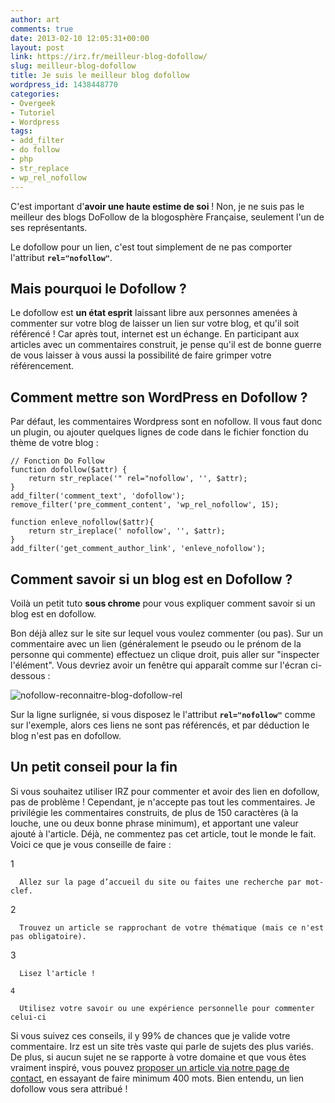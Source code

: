 ```yaml
---
author: art
comments: true
date: 2013-02-10 12:05:31+00:00
layout: post
link: https://irz.fr/meilleur-blog-dofollow/
slug: meilleur-blog-dofollow
title: Je suis le meilleur blog dofollow
wordpress_id: 1438448770
categories:
- Overgeek
- Tutoriel
- Wordpress
tags:
- add_filter
- do follow
- php
- str_replace
- wp_rel_nofollow
---
```


C'est important d'**avoir une haute estime de soi** ! Non, je ne suis pas le meilleur des blogs DoFollow de la blogosphère Française, seulement l'un de ses représentants.

Le dofollow pour un lien, c'est tout simplement de ne pas comporter l'attribut **`rel="nofollow"`**.



## Mais pourquoi le Dofollow ?



Le dofollow est **un état esprit** laissant libre aux personnes amenées à commenter sur votre blog de laisser un lien sur votre blog, et qu'il soit référencé ! Car après tout, internet est un échange. En participant aux articles avec un commentaires construit, je pense qu'il est de bonne guerre de vous laisser à vous aussi la possibilité de faire grimper votre référencement.



## Comment mettre son WordPress en Dofollow ?



Par défaut, les commentaires Wordpress sont en nofollow. Il vous faut donc un plugin, ou ajouter quelques lignes de code dans le fichier fonction du thème de votre blog :


    
    // Fonction Do Follow
    function dofollow($attr) {
        return str_replace('" rel="nofollow', '', $attr);
    }
    add_filter('comment_text', 'dofollow');
    remove_filter('pre_comment_content', 'wp_rel_nofollow', 15);
    
    function enleve_nofollow($attr){
        return str_ireplace(' nofollow', '', $attr);
    }
    add_filter('get_comment_author_link', 'enleve_nofollow');





## Comment savoir si un blog est en Dofollow ?



Voilà un petit tuto **sous chrome** pour vous expliquer comment savoir si un blog est en dofollow.

Bon déjà allez sur le site sur lequel vous voulez commenter (ou pas). Sur un commentaire avec un lien (généralement le pseudo ou le prénom de la personne qui commente) effectuez un clique droit, puis aller sur "inspecter l'élément". Vous devriez avoir un fenêtre qui apparaît comme sur l'écran ci-dessous :

![nofollow-reconnaitre-blog-dofollow-rel](https://static.irz.fr/2013/02/nofollow-reconnaitre-blog-dofollow-rel.png)

Sur la ligne surlignée, si vous disposez le l'attribut **`rel="nofollow"`** comme sur l'exemple, alors ces liens ne sont pas référencés, et par déduction le blog n'est pas en dofollow.



## Un petit conseil pour la fin



Si vous souhaitez utiliser IRZ pour commenter et avoir des lien en dofollow, pas de problème ! Cependant, je n'accepte pas tout les commentaires. Je privilégie les commentaires construits, de plus de 150 caractères (à la louche, une ou deux bonne phrase minimum), et apportant une valeur ajouté à l'article. Déjà, ne commentez pas cet article, tout le monde le fait. Voici ce que je vous conseille de faire :




  1

      Allez sur la page d’accueil du site ou faites une recherche par mot-clef.

  2

      Trouvez un article se rapprochant de votre thématique (mais ce n'est pas obligatoire).

  3

      Lisez l'article !

    4

      Utilisez votre savoir ou une expérience personnelle pour commenter celui-ci



Si vous suivez ces conseils, il y 99% de chances que je valide votre commentaire. Irz est un site très vaste qui parle de sujets des plus variés. De plus, si aucun sujet ne se rapporte à votre domaine et que vous êtes vraiment inspiré, vous pouvez [proposer un article via notre page de contact](https://irz.fr/contact), en essayant de faire minimum 400 mots. Bien entendu, un lien dofollow vous sera attribué !
